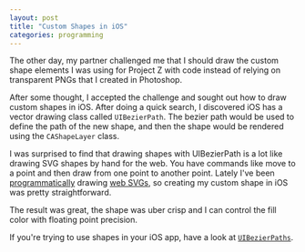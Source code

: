 ```yaml
---
layout: post
title: "Custom Shapes in iOS"
categories: programming
---
```


The other day, my partner challenged me that I should draw the custom shape elements I was using for Project Z with code instead of relying on transparent PNGs that I created in Photoshop.

After some thought, I accepted the challenge and sought out how to draw custom shapes in iOS. After doing a quick search, I discovered iOS has a vector drawing class called `UIBezierPath`. The bezier path would be used to define the path of the new shape, and then the shape would be rendered using the `CAShapeLayer` class.

I was surprised to find that drawing shapes with UIBezierPath is a lot like drawing SVG shapes by hand for the web. You have commands like move to a point and then draw from one point to another point. Lately I've been <a href="http://codepen.io/michaellee/pen/KBImJ" target="_blank">programmatically</a> drawing <a href="http://codepen.io/michaellee/pen/GJqBw" target="_blank">web SVGs</a>, so creating my custom shape in iOS was pretty straightforward.

The result was great, the shape was uber crisp and I can control the fill color with floating point precision.

If you're trying to use shapes in your iOS app, have a look at <a href="https://developer.apple.com/library/ios/documentation/2ddrawing/conceptual/drawingprintingios/BezierPaths/BezierPaths.html" target="_blank">`UIBezierPaths`</a>. 
